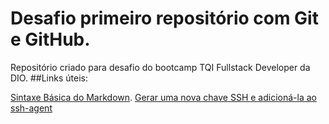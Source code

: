 # Desafio primeiro repositório com Git e GitHub.
Repositório criado para desafio do bootcamp TQI Fullstack Developer da DIO.
##Links úteis:

[Sintaxe Básica do Markdown](https://www.markdownguide.org/basic-syntax/#links).
[Gerar uma nova chave SSH e adicioná-la ao ssh-agent](https://docs.github.com/pt/authentication/connecting-to-github-with-ssh/generating-a-new-ssh-key-and-adding-it-to-the-ssh-agent)
